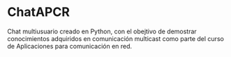 # ChatAPCR
Chat multiusuario creado en Python, con el obejtivo de demostrar conocimientos adquiridos en comunicación multicast como parte del curso de Aplicaciones para comunicación en red.
